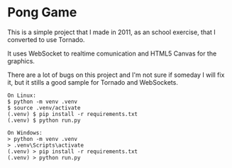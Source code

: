 # Pong Game

This is a simple project that I made in 2011, as an school exercise, that I converted to use Tornado.

It uses WebSocket to realtime comunication and HTML5 Canvas for the graphics.

There are a lot of bugs on this project and I'm not sure if someday I will fix it, but it stills a good sample for Tornado and WebSockets.

```
On Linux:
$ python -m venv .venv
$ source .venv/activate
(.venv) $ pip install -r requirements.txt
(.venv) $ python run.py

On Windows:
> python -m venv .venv
> .venv\Scripts\activate
(.venv) > pip install -r requirements.txt
(.venv) > python run.py
```